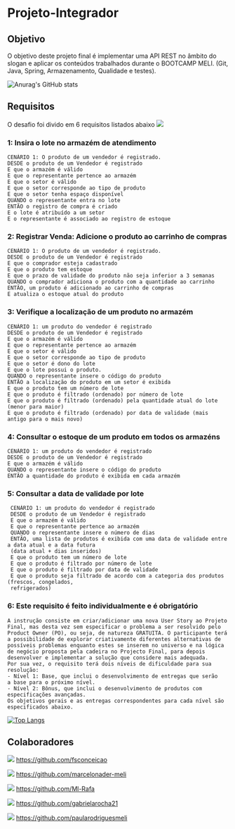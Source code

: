 # Projeto-Integrador

## Objetivo
O objetivo deste projeto final é implementar uma API REST no âmbito do slogan e aplicar
os conteúdos trabalhados durante o BOOTCAMP MELI. (Git, Java, Spring, Armazenamento,
Qualidade e testes).

![Anurag's GitHub stats](https://github-readme-stats.vercel.app/api?username=Ml-Rafa&show_icons=true&theme=radical)



## Requisitos

O desafio foi divido em 6 requisitos listados abaixo <img src="https://img.icons8.com/office/16/000000/menu--v1.png"/>

### 1: Insira o lote no armazém de atendimento

    CENÁRIO 1: O produto de um vendedor é registrado.
    DESDE o produto de um Vendedor é registrado
    E que o armazém é válido
    E que o representante pertence ao armazém
    E que o setor é válido
    E que o setor corresponde ao tipo de produto
    E que o setor tenha espaço disponível
    QUANDO o representante entra no lote
    ENTÃO o registro de compra é criado
    E o lote é atribuído a um setor
    E o representante é associado ao registro de estoque
    
### 2: Registrar Venda: Adicione o produto ao carrinho de compras

    CENÁRIO 1: O produto de um vendedor é registrado.
    DESDE o produto de um Vendedor é registrado
    E que o comprador esteja cadastrado
    E que o produto tem estoque
    E que o prazo de validade do produto não seja inferior a 3 semanas
    QUANDO o comprador adiciona o produto com a quantidade ao carrinho
    ENTÃO, um produto é adicionado ao carrinho de compras
    E atualiza o estoque atual do produto
    
### 3: Verifique a localização de um produto no armazém

    CENÁRIO 1: um produto do vendedor é registrado
    DESDE o produto de um Vendedor é registrado
    E que o armazém é válido
    E que o representante pertence ao armazém
    E que o setor é válido
    E que o setor corresponde ao tipo de produto
    E que o setor é dono do lote
    E que o lote possui o produto.
    QUANDO o representante insere o código do produto
    ENTÃO a localização do produto em um setor é exibida
    E que o produto tem um número de lote
    E que o produto é filtrado (ordenado) por número de lote
    E que o produto é filtrado (ordenado) pela quantidade atual do lote (menor para maior)
    E que o produto é filtrado (ordenado) por data de validade (mais antigo para o mais novo)
    
### 4: Consultar o estoque de um produto em todos os armazéns

    CENÁRIO 1: um produto do vendedor é registrado
    DESDE o produto de um Vendedor é registrado
    E que o armazém é válido
    QUANDO o representante insere o código do produto
    ENTÃO a quantidade do produto é exibida em cada armazém     

### 5: Consultar a data de validade por lote
  
     CENÁRIO 1: um produto do vendedor é registrado
     DESDE o produto de um Vendedor é registrado
     E que o armazém é válido
     E que o representante pertence ao armazém
     QUANDO o representante insere o número de dias
     ENTÃO, uma lista de produtos é exibida com uma data de validade entre a data atual e a data futura
     (data atual + dias inseridos)
     E que o produto tem um número de lote
     E que o produto é filtrado por número de lote
     E que o produto é filtrado por data de validade
     E que o produto seja filtrado de acordo com a categoria dos produtos (frescos, congelados,
     refrigerados)
    
### 6: Este requisito é feito individualmente e é obrigatório

    A instrução consiste em criar/adicionar uma nova User Story ao Projeto
    Final, mas desta vez sem especificar o problema a ser resolvido pelo
    Product Owner (PO), ou seja, de natureza GRATUITA. O participante terá
    a possibilidade de explorar criativamente diferentes alternativas de
    possíveis problemas enquanto estes se inserem no universo e na lógica
    de negócio proposta pela cadeira no Projecto Final, para depois
    desenvolver e implementar a solução que considere mais adequada.
    Por sua vez, o requisito terá dois níveis de dificuldade para sua
    resolução:
    - Nível 1: Base, que inclui o desenvolvimento de entregas que serão
    a base para o próximo nível.
    - Nível 2: Bônus, que inclui o desenvolvimento de produtos com
    especificações avançadas.
    Os objetivos gerais e as entregas correspondentes para cada nível são
    especificados abaixo.
    
 [![Top Langs](https://github-readme-stats.vercel.app/api/top-langs/?username=Ml-Rafa&layout=compact)](https://github.com/Ml-Rafa/github-readme-stats)
    
 ## Colaboradores 
 
 <img src="https://img.icons8.com/office/70/000000/user-male.png"/> https://github.com/fsconceicao
 
 <img src="https://img.icons8.com/office/70/000000/user-male.png"/> https://github.com/marcelonader-meli
 
 <img src="https://img.icons8.com/office/70/000000/user-male.png"/> https://github.com/Ml-Rafa
 
 <img src="https://img.icons8.com/office/70/000000/user-female.png"/> https://github.com/gabrielarocha21
 
 <img src="https://img.icons8.com/office/70/000000/user-female.png"/> https://github.com/paularodriguesmeli
 





